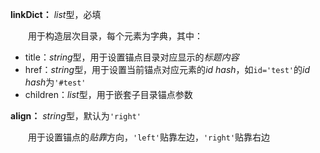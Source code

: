 **linkDict：** *list*型，必填

　　用于构造层次目录，每个元素为字典，其中：

- title：*string*型，用于设置锚点目录对应显示的*标题内容*
- href：*string*型，用于设置当前锚点对应元素的*id hash*，如`id='test'`的*id hash*为`'#test'`
- children：*list*型，用于嵌套子目录锚点参数

**align：** *string*型，默认为`'right'`

　　用于设置锚点的*贴靠*方向，`'left'`贴靠左边，`'right'`贴靠右边